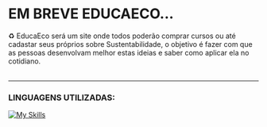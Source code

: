 # EM BREVE EDUCAECO...

♻️ EducaEco será um site onde todos poderão comprar cursos ou até cadastar seus próprios sobre Sustentabilidade, o objetivo é fazer com que as pessoas desenvolvam melhor estas ideias e saber como aplicar ela no cotidiano. <br><br>

<hr>

### LINGUAGENS UTILIZADAS:
[![My Skills](https://skillicons.dev/icons?i=js,nodejs,html,css,mongo,express)](https://skillicons.dev)
